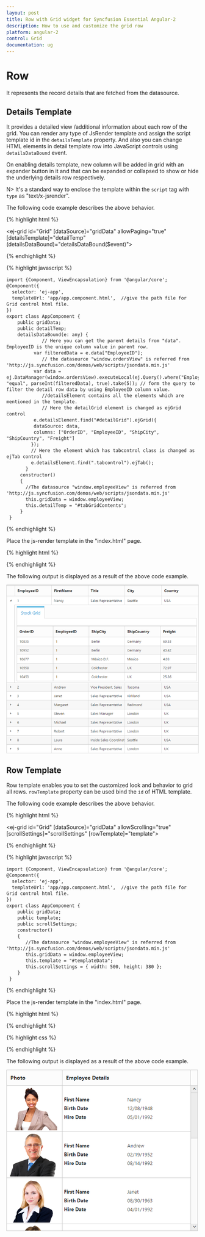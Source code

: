 ```yaml
---
layout: post
title: Row with Grid widget for Syncfusion Essential Angular-2
description: How to use and customize the grid row
platform: angular-2
control: Grid
documentation: ug
--- 
```

# Row

It represents the record details that are fetched from the datasource.

## Details Template

It provides a detailed view /additional information about each row of the grid. You can render any type of JsRender template and assign the script template id in the `detailsTemplate` property. And also you can change HTML elements in detail template row into JavaScript controls using `detailsDataBound` event.

On enabling details template, new column will be added in grid with an expander button in it and that can be expanded or collapsed to show or hide the underlying details row respectively.

N> It's a standard way to enclose the template within the `script` tag with `type` as "text/x-jsrender".

The following code example describes the above behavior.

{% highlight html %}

 <ej-grid id="Grid" [dataSource]="gridData" allowPaging="true" [detailsTemplate]="detailTemp" (detailsDataBound)="detailsDataBound($event)">
    <e-columns>
        <e-column field="EmployeeID" headerText="EmployeeID"></e-column>
        <e-column field="FirstName" headerText="FirstName"></e-column>
        <e-column field="Title" headerText="Title"></e-column>
        <e-column field="City" headerText="City"></e-column>
        <e-column field="Country" headerText="Country"></e-column>
    </e-columns>
 </ej-grid>

{% endhighlight %}


{% highlight javascript %}

    import {Component, ViewEncapsulation} from '@angular/core';
    @Component({
      selector: 'ej-app',
      templateUrl: 'app/app.component.html',  //give the path file for Grid control html file.
    })
    export class AppComponent {
        public gridData;
        public detailTemp;
        detailsDataBound(e: any) { 
                 // Here you can get the parent details from "data". EmployeeID is the unique column value in parent row.
              var filteredData = e.data["EmployeeID"];
                 // the datasource "window.ordersView" is referred from 'http://js.syncfusion.com/demos/web/scripts/jsondata.min.js'
              var data = ej.DataManager(window.ordersView).executeLocal(ej.Query().where("EmployeeID", "equal", parseInt(filteredData), true).take(5)); // form the query to filter the detail row data by using EmployeeID column value.
                 //detailsElement contains all the elements which are mentioned in the template.
                 // Here the detailGrid element is changed as ejGrid control
              e.detailsElement.find("#detailGrid").ejGrid({
              dataSource: data,
              columns: ["OrderID", "EmployeeID", "ShipCity", "ShipCountry", "Freight"]
             });
             // Here the element which has tabcontrol class is changed as ejTab control
             e.detailsElement.find(".tabcontrol").ejTab();
           }
         constructor()
         {
           //The datasource "window.employeeView" is referred from 'http://js.syncfusion.com/demos/web/scripts/jsondata.min.js'
           this.gridData = window.employeeView;
           this.detailTemp = "#tabGridContents";
		 }
     }

{% endhighlight %}

Place the js-render template in the "index.html" page.

{% highlight html %}

<script id="tabGridContents" type="text/x-jsrender">
      <div class="tabcontrol" id="Test">
         <ul>
           <li><a href="#gridTab{{"{{"}}:EmployeeID{{}}}}">Stock Grid</a></li>
        </ul>
        <div id="gridTab">
        <div id="detailGrid">
        </div>
        </div>
     </div>
 </script>

{% endhighlight %}

The following output is displayed as a result of the above code example.

![](Row_images/Row_img1.png)


## Row Template

Row template enables you to set the customized look and behavior to grid all rows. `rowTemplate` property can be used bind the `id` of HTML template.

The following code example describes the above behavior.

{% highlight html %}

<ej-grid id="Grid" [dataSource]="gridData" allowScrolling="true" [scrollSettings]="scrollSettings" [rowTemplate]="template">
    <e-columns>
        <e-column field="photo" headerText="Photo" width="30"></e-column>
	    <e-column headerText="Employee Details" width="70"></e-column>
     </e-columns>
</ej-grid>

{% endhighlight %}
  
{% highlight javascript %}

    import {Component, ViewEncapsulation} from '@angular/core';
    @Component({
      selector: 'ej-app',
      templateUrl: 'app/app.component.html',  //give the path file for Grid control html file.
    })
    export class AppComponent {
        public gridData;
        public template;
        public scrollSettings;
    	constructor()
        {
           //The datasource "window.employeeView" is referred from 'http://js.syncfusion.com/demos/web/scripts/jsondata.min.js'
           this.gridData = window.employeeView;
           this.template = "#templateData";
		   this.scrollSettings = { width: 500, height: 380 };
	    }
     }

{% endhighlight %}

Place the js-render template in the "index.html" page.

{% highlight html %}

<script id="templateData" type="text/x-jsrender">
          <tr>
            <td class="photo">
                <img src="~/../Content/images/Employees/{{"{{"}}:EmployeeID{{}}}}.png" alt="{{"{{"}}:EmployeeID{{}}}}"  />
            </td>
            <td class="details">
                <table class="CardTable" cellpadding="3" cellspacing="2">
                    <colgroup>
                        <col width="50%">
                        <col width="50%">
                    </colgroup>
                    <tbody>
                        <tr>
                            <td class="CardHeader">First Name </td>
                            <td>{{:FirstName}} </td>
                        </tr>
                        <tr>
                            <td class="CardHeader">Birth Date
                            </td>
                            <td>{{:BirthDate}}
                            </td>
                        </tr>
                        <tr>
                            <td class="CardHeader">Hire Date
                            </td>
                            <td>{{:HireDate}}
                            </td>
                        </tr>
                    </tbody>
                </table>
            </td>
        </tr>       
    </script>
 
 {% endhighlight %}

{% highlight css %}
  <style type="text/css" class="cssStyles">
        .photo img
        {
            width: 130px;
			height: 115px;
        }

        .photo, .details
        {
            border-color: #c4c4c4;
            border-style: solid;
        }

        .photo
        {
            border-width: 1px 0px 0px 0px;
        }

        .details
        {
            border-width: 1px 0px 0px 1px;
        }
		 #RowGrid tbody tr td
        {
            vertical-align: middle;
        }

            .details > table
            {
                width: 100%;
            }

        .CardHeader
        {
            font-weight: bolder;
	
        }
		td
		{
			padding: 2px 2px 3px 2px;
		}
    </style>

{% endhighlight %}

   
The following output is displayed as a result of the above code example.

![](Row_images/Row_img2.png)